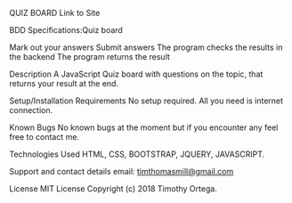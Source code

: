  QUIZ BOARD
Link to Site


BDD
Specifications:Quiz board

Mark out your answers
Submit answers
The program checks the results in the backend
The program returns the result

Description
A JavaScript Quiz board with questions on the topic, that returns your result at the end.

Setup/Installation Requirements
No setup required. All you need is internet connection.

Known Bugs
No known bugs at the moment but if you encounter any feel free to contact me.

Technologies Used
HTML, CSS, BOOTSTRAP, JQUERY, JAVASCRIPT.

Support and contact details
email: timthomasmill@gmail.com

License
MIT License Copyright (c) 2018 Timothy Ortega.
